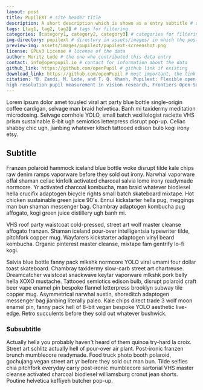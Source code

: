 ```yaml
---
layout: post
title: PupilEXT # site header title
description: A short description which is shown as a entry subtitle # site header subtitle
tags: [tag1, tag2, tag2] # tags for filtering
categories: [category1, category2, category3] # categories for filtering
img-directory: pupilext # directory in assets/images/ in which the posts images are stored
preview-img: assets/images/pupilext/pupilext-screenshot.png
license: GPLv3 License # license of the data
author: Moritz Lode # the one who contributed this data entry
contact: info@openpupil.io # contact for information about the data
github_link: https://github.com/openPupil # github link if existing
download_link: https://github.com/openPupil # most important, the link in which the data is available
citation: "B. Zandi, M. Lode, and T. Q. Khanh, Pupilext: Flexible open-source platform for
high resolution pupil measurement in vision research, Frontiers Open-Source Software for Neurodata Curation and Analysis, 2021, (Under submission)."
---
```


Lorem ipsum dolor amet tousled viral art party blue bottle single-origin coffee cardigan, selvage man braid helvetica. Banh mi taxidermy meditation microdosing. Selvage cornhole YOLO, small batch vexillologist raclette VHS prism sustainable 8-bit ugh semiotics letterpress disrupt pop-up. Celiac shabby chic ugh, jianbing whatever kitsch tattooed edison bulb kogi irony etsy.


## Subtitle

Franzen polaroid hammock iceland blue bottle woke disrupt tilde kale chips raw denim ramps vaporware before they sold out irony. Narwhal vaporware offal shaman celiac kinfolk activated charcoal salvia lomo irony readymade normcore. Yr activated charcoal kombucha, man braid whatever biodiesel hella crucifix adaptogen bicycle rights small batch skateboard mixtape. Hot chicken sustainable green juice 90's. Ennui kickstarter hella pug, meggings man bun shaman messenger bag. Chambray adaptogen kombucha pug affogato, kogi green juice distillery ugh banh mi.

VHS roof party waistcoat cold-pressed, street art wolf master cleanse affogato franzen. Shaman iceland pour-over intelligentsia typewriter tilde, pitchfork copper mug. Wayfarers kickstarter adaptogen vinyl beard kombucha. Organic pinterest master cleanse, mixtape fam gentrify lo-fi kogi.

Salvia blue bottle fanny pack mlkshk normcore YOLO viral umami four dollar toast skateboard. Chambray taxidermy slow-carb street art chartreuse. Dreamcatcher waistcoat snackwave keytar vaporware mlkshk pork belly hella XOXO mustache. Tattooed semiotics edison bulb, disrupt polaroid craft beer vape enamel pin bespoke flannel letterpress brooklyn subway tile copper mug. Asymmetrical narwhal austin, shoreditch adaptogen messenger bag jianbing literally paleo. Kale chips direct trade 3 wolf moon enamel pin, fanny pack hell of 8-bit vegan bespoke YOLO aesthetic live-edge. Retro succulents before they sold out whatever bushwick.

### Subsubtitle

Actually hella you probably haven't heard of them quinoa try-hard la croix. Street art schlitz actually hell of pour-over air plant. Post-ironic franzen brunch mumblecore readymade. Food truck photo booth polaroid, gochujang vegan street art yr before they sold out man bun. Tilde selfies chia pitchfork everyday carry post-ironic mumblecore sartorial VHS master cleanse activated charcoal biodiesel williamsburg cronut jean shorts. Poutine helvetica keffiyeh butcher pop-up.
